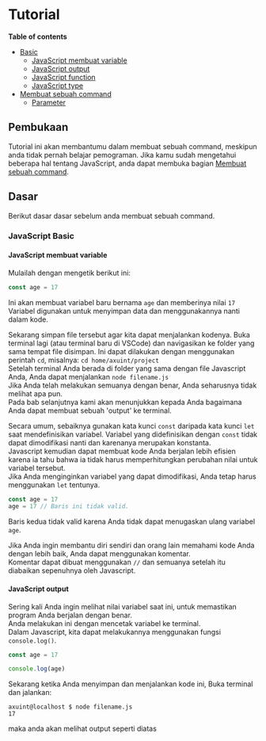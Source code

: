 # Tutorial

**Table of contents**
- [Basic](#Basic)
  - [JavaScript membuat variable](#JavaScript-variable)
  - [JavaScript output](#show-output)
  - [JavaScript function](#JavaScript-function)
  - [JavaScript type](#JavaScript-type)
- [Membuat sebuah command](#create-a-command)
  - [Parameter](#parameter)

## Pembukaan
Tutorial ini akan membantumu dalam membuat sebuah command, meskipun anda tidak pernah belajar pemograman.
Jika kamu sudah mengetahui beberapa hal tentang JavaScript, anda dapat membuka bagian [Membuat sebuah command](#create-a-command).

## Dasar
Berikut dasar dasar sebelum anda membuat sebuah command.

### JavaScript Basic
#### JavaScript membuat variable

Mulailah dengan mengetik berikut ini:

``` js
const age = 17
```

Ini akan membuat variabel baru bernama `age` dan memberinya nilai `17`  
Variabel digunakan untuk menyimpan data dan menggunakannya nanti dalam kode.

Sekarang simpan file tersebut agar kita dapat menjalankan kodenya. Buka terminal lagi (atau terminal baru di VSCode) dan navigasikan ke folder yang sama tempat file disimpan. Ini dapat dilakukan dengan menggunakan perintah `cd`, misalnya: `cd home/axuint/project`  
Setelah terminal Anda berada di folder yang sama dengan file Javascript Anda, Anda dapat menjalankan `node filename.js`  
Jika Anda telah melakukan semuanya dengan benar, Anda seharusnya tidak melihat apa pun.  
Pada bab selanjutnya kami akan menunjukkan kepada Anda bagaimana Anda dapat membuat sebuah 'output' ke terminal.

Secara umum, sebaiknya gunakan kata kunci `const` daripada kata kunci `let` saat mendefinisikan variabel. Variabel yang didefinisikan dengan `const` tidak dapat dimodifikasi nanti dan karenanya merupakan konstanta.  
Javascript kemudian dapat membuat kode Anda berjalan lebih efisien karena ia tahu bahwa ia tidak harus memperhitungkan perubahan nilai untuk variabel tersebut.  
Jika Anda menginginkan variabel yang dapat dimodifikasi, Anda tetap harus menggunakan `let` tentunya.

``` js
const age = 17
age = 17 // Baris ini tidak valid.
```

Baris kedua tidak valid karena Anda tidak dapat menugaskan ulang variabel `age`.

Jika Anda ingin membantu diri sendiri dan orang lain memahami kode Anda dengan lebih baik, Anda dapat menggunakan komentar.  
Komentar dapat dibuat menggunakan `//` dan semuanya setelah itu diabaikan sepenuhnya oleh Javascript.

#### JavaScript output

Sering kali Anda ingin melihat nilai variabel saat ini, untuk memastikan program Anda berjalan dengan benar.  
Anda melakukan ini dengan mencetak variabel ke terminal.  
Dalam Javascript, kita dapat melakukannya menggunakan fungsi `console.log()`.  

``` js
const age = 17

console.log(age)
```

Sekarang ketika Anda menyimpan dan menjalankan kode ini, Buka terminal dan jalankan:

``` console
axuint@localhost $ node filename.js
17
```

maka anda akan melihat output seperti diatas